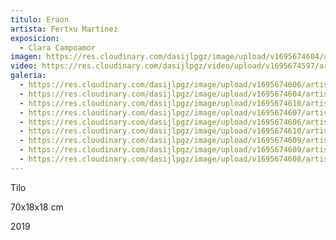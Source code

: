 ```yaml
---
titulo: Eraon
artista: Fertxu Martínez
exposicion:
  - Clara Campoamor
imagen: https://res.cloudinary.com/dasijlpgz/image/upload/v1695674604/artistas/Fertxu%20Mart%C3%ADnez/Draon/P1060952.jpg
video: https://res.cloudinary.com/dasijlpgz/video/upload/v1695674597/artistas/Fertxu%20Mart%C3%ADnez/Draon/Sin_t%C3%ADtulo-1.mp4
galeria:
  - https://res.cloudinary.com/dasijlpgz/image/upload/v1695674606/artistas/Fertxu%20Mart%C3%ADnez/Draon/P1060955.jpg
  - https://res.cloudinary.com/dasijlpgz/image/upload/v1695674604/artistas/Fertxu%20Mart%C3%ADnez/Draon/P1060952.jpg
  - https://res.cloudinary.com/dasijlpgz/image/upload/v1695674610/artistas/Fertxu%20Mart%C3%ADnez/Draon/P1060959.jpg
  - https://res.cloudinary.com/dasijlpgz/image/upload/v1695674607/artistas/Fertxu%20Mart%C3%ADnez/Draon/P1060956.jpg
  - https://res.cloudinary.com/dasijlpgz/image/upload/v1695674606/artistas/Fertxu%20Mart%C3%ADnez/Draon/P1060958.jpg
  - https://res.cloudinary.com/dasijlpgz/image/upload/v1695674610/artistas/Fertxu%20Mart%C3%ADnez/Draon/P1060960.jpg
  - https://res.cloudinary.com/dasijlpgz/image/upload/v1695674609/artistas/Fertxu%20Mart%C3%ADnez/Draon/P1060964.jpg
  - https://res.cloudinary.com/dasijlpgz/image/upload/v1695674609/artistas/Fertxu%20Mart%C3%ADnez/Draon/P1060965.jpg
  - https://res.cloudinary.com/dasijlpgz/image/upload/v1695674608/artistas/Fertxu%20Mart%C3%ADnez/Draon/P1060961.jpg
---
```


Tilo

7﻿0x18x18 cm

2﻿019
